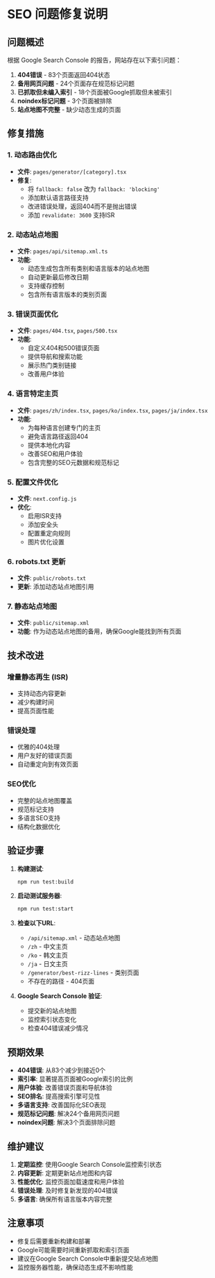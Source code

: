 # SEO 问题修复说明

## 问题概述

根据 Google Search Console 的报告，网站存在以下索引问题：

1. **404错误** - 83个页面返回404状态
2. **备用网页问题** - 24个页面存在规范标记问题
3. **已抓取但未编入索引** - 18个页面被Google抓取但未被索引
4. **noindex标记问题** - 3个页面被排除
5. **站点地图不完整** - 缺少动态生成的页面

## 修复措施

### 1. 动态路由优化

- **文件**: `pages/generator/[category].tsx`
- **修复**: 
  - 将 `fallback: false` 改为 `fallback: 'blocking'`
  - 添加默认语言路径支持
  - 改进错误处理，返回404而不是抛出错误
  - 添加 `revalidate: 3600` 支持ISR

### 2. 动态站点地图

- **文件**: `pages/api/sitemap.xml.ts`
- **功能**: 
  - 动态生成包含所有类别和语言版本的站点地图
  - 自动更新最后修改日期
  - 支持缓存控制
  - 包含所有语言版本的类别页面

### 3. 错误页面优化

- **文件**: `pages/404.tsx`, `pages/500.tsx`
- **功能**:
  - 自定义404和500错误页面
  - 提供导航和搜索功能
  - 展示热门类别链接
  - 改善用户体验

### 4. 语言特定主页

- **文件**: `pages/zh/index.tsx`, `pages/ko/index.tsx`, `pages/ja/index.tsx`
- **功能**: 
  - 为每种语言创建专门的主页
  - 避免语言路径返回404
  - 提供本地化内容
  - 改善SEO和用户体验
  - 包含完整的SEO元数据和规范标记

### 5. 配置文件优化

- **文件**: `next.config.js`
- **优化**:
  - 启用ISR支持
  - 添加安全头
  - 配置重定向规则
  - 图片优化设置

### 6. robots.txt 更新

- **文件**: `public/robots.txt`
- **更新**: 添加动态站点地图引用

### 7. 静态站点地图

- **文件**: `public/sitemap.xml`
- **功能**: 作为动态站点地图的备用，确保Google能找到所有页面

## 技术改进

### 增量静态再生 (ISR)
- 支持动态内容更新
- 减少构建时间
- 提高页面性能

### 错误处理
- 优雅的404处理
- 用户友好的错误页面
- 自动重定向到有效页面

### SEO优化
- 完整的站点地图覆盖
- 规范标记支持
- 多语言SEO支持
- 结构化数据优化

## 验证步骤

1. **构建测试**:
   ```bash
   npm run test:build
   ```

2. **启动测试服务器**:
   ```bash
   npm run test:start
   ```

3. **检查以下URL**:
   - `/api/sitemap.xml` - 动态站点地图
   - `/zh` - 中文主页
   - `/ko` - 韩文主页
   - `/ja` - 日文主页
   - `/generator/best-rizz-lines` - 类别页面
   - 不存在的路径 - 404页面

4. **Google Search Console 验证**:
   - 提交新的站点地图
   - 监控索引状态变化
   - 检查404错误减少情况

## 预期效果

- **404错误**: 从83个减少到接近0个
- **索引率**: 显著提高页面被Google索引的比例
- **用户体验**: 改善错误页面和导航体验
- **SEO排名**: 提高搜索引擎可见性
- **多语言支持**: 改善国际化SEO表现
- **规范标记问题**: 解决24个备用网页问题
- **noindex问题**: 解决3个页面排除问题

## 维护建议

1. **定期监控**: 使用Google Search Console监控索引状态
2. **内容更新**: 定期更新站点地图和内容
3. **性能优化**: 监控页面加载速度和用户体验
4. **错误处理**: 及时修复新发现的404错误
5. **多语言**: 确保所有语言版本内容完整

## 注意事项

- 修复后需要重新构建和部署
- Google可能需要时间重新抓取和索引页面
- 建议在Google Search Console中重新提交站点地图
- 监控服务器性能，确保动态生成不影响性能 
